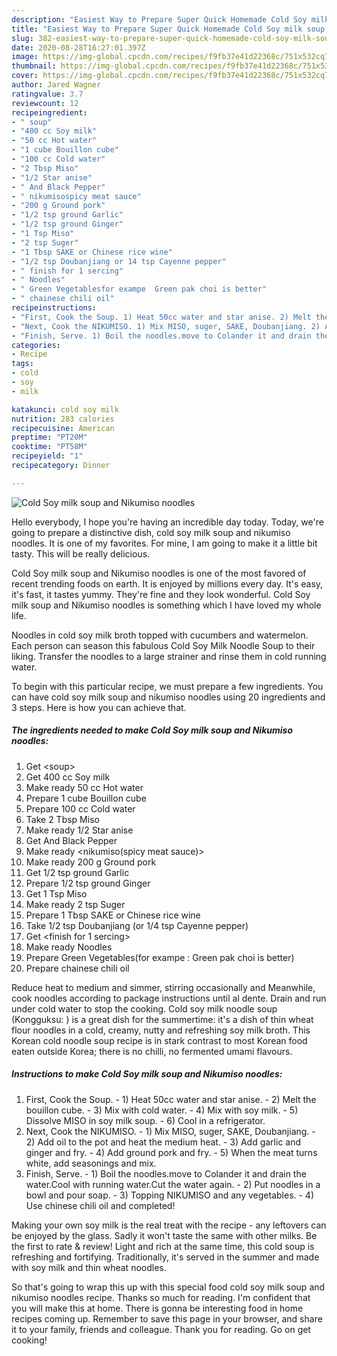 ```yaml
---
description: "Easiest Way to Prepare Super Quick Homemade Cold Soy milk soup and Nikumiso noodles"
title: "Easiest Way to Prepare Super Quick Homemade Cold Soy milk soup and Nikumiso noodles"
slug: 382-easiest-way-to-prepare-super-quick-homemade-cold-soy-milk-soup-and-nikumiso-noodles
date: 2020-08-28T16:27:01.397Z
image: https://img-global.cpcdn.com/recipes/f9fb37e41d22368c/751x532cq70/cold-soy-milk-soup-and-nikumiso-noodles-recipe-main-photo.jpg
thumbnail: https://img-global.cpcdn.com/recipes/f9fb37e41d22368c/751x532cq70/cold-soy-milk-soup-and-nikumiso-noodles-recipe-main-photo.jpg
cover: https://img-global.cpcdn.com/recipes/f9fb37e41d22368c/751x532cq70/cold-soy-milk-soup-and-nikumiso-noodles-recipe-main-photo.jpg
author: Jared Wagner
ratingvalue: 3.7
reviewcount: 12
recipeingredient:
- " soup"
- "400 cc Soy milk"
- "50 cc Hot water"
- "1 cube Bouillon cube"
- "100 cc Cold water"
- "2 Tbsp Miso"
- "1/2 Star anise"
- " And Black Pepper"
- " nikumisospicy meat sauce"
- "200 g Ground pork"
- "1/2 tsp ground Garlic"
- "1/2 tsp ground Ginger"
- "1 Tsp Miso"
- "2 tsp Suger"
- "1 Tbsp SAKE or Chinese rice wine"
- "1/2 tsp Doubanjiang or 14 tsp Cayenne pepper"
- " finish for 1 sercing"
- " Noodles"
- " Green Vegetablesfor exampe  Green pak choi is better"
- " chainese chili oil"
recipeinstructions:
- "First, Cook the Soup. 1) Heat 50cc water and star anise. 2) Melt the bouillon cube. 3) Mix with cold water. 4) Mix with soy milk. 5) Dissolve MISO in soy milk soup. 6) Cool in a refrigerator."
- "Next, Cook the NIKUMISO. 1) Mix MISO, suger, SAKE, Doubanjiang. 2) Add oil to the pot and heat the medium heat. 3) Add garlic and ginger and fry. 4) Add ground pork and fry. 5) When the meat turns white, add seasonings and mix."
- "Finish, Serve. 1) Boil the noodles.move to Colander it and drain the water.Cool with running water.Cut the water again. 2) Put noodles in a bowl and pour soap. 3) Topping NIKUMISO and any vegetables. 4) Use chinese chili oil and completed!"
categories:
- Recipe
tags:
- cold
- soy
- milk

katakunci: cold soy milk 
nutrition: 283 calories
recipecuisine: American
preptime: "PT20M"
cooktime: "PT58M"
recipeyield: "1"
recipecategory: Dinner

---
```



![Cold Soy milk soup and Nikumiso noodles](https://img-global.cpcdn.com/recipes/f9fb37e41d22368c/751x532cq70/cold-soy-milk-soup-and-nikumiso-noodles-recipe-main-photo.jpg)

Hello everybody, I hope you're having an incredible day today. Today, we're going to prepare a distinctive dish, cold soy milk soup and nikumiso noodles. It is one of my favorites. For mine, I am going to make it a little bit tasty. This will be really delicious.

Cold Soy milk soup and Nikumiso noodles is one of the most favored of recent trending foods on earth. It is enjoyed by millions every day. It's easy, it's fast, it tastes yummy. They're fine and they look wonderful. Cold Soy milk soup and Nikumiso noodles is something which I have loved my whole life.

Noodles in cold soy milk broth topped with cucumbers and watermelon. Each person can season this fabulous Cold Soy Milk Noodle Soup to their liking. Transfer the noodles to a large strainer and rinse them in cold running water.


To begin with this particular recipe, we must prepare a few ingredients. You can have cold soy milk soup and nikumiso noodles using 20 ingredients and 3 steps. Here is how you can achieve that.

<!--inarticleads1-->

##### The ingredients needed to make Cold Soy milk soup and Nikumiso noodles:

1. Get  &lt;soup&gt;
1. Get 400 cc Soy milk
1. Make ready 50 cc Hot water
1. Prepare 1 cube Bouillon cube
1. Prepare 100 cc Cold water
1. Take 2 Tbsp Miso
1. Make ready 1/2 Star anise
1. Get  And Black Pepper
1. Make ready  &lt;nikumiso(spicy meat sauce)&gt;
1. Make ready 200 g Ground pork
1. Get 1/2 tsp ground Garlic
1. Prepare 1/2 tsp ground Ginger
1. Get 1 Tsp Miso
1. Make ready 2 tsp Suger
1. Prepare 1 Tbsp SAKE or Chinese rice wine
1. Take 1/2 tsp Doubanjiang (or 1/4 tsp Cayenne pepper)
1. Get  &lt;finish for 1 sercing&gt;
1. Make ready  Noodles
1. Prepare  Green Vegetables(for exampe : Green pak choi is better)
1. Prepare  chainese chili oil


Reduce heat to medium and simmer, stirring occasionally and Meanwhile, cook noodles according to package instructions until al dente. Drain and run under cold water to stop the cooking. Cold soy milk noodle soup (Kongguksu: ) is a great dish for the summertime: it&#39;s a dish of thin wheat flour noodles in a cold, creamy, nutty and refreshing soy milk broth. This Korean cold noodle soup recipe is in stark contrast to most Korean food eaten outside Korea; there is no chilli, no fermented umami flavours. 

<!--inarticleads2-->

##### Instructions to make Cold Soy milk soup and Nikumiso noodles:

1. First, Cook the Soup. - 1) Heat 50cc water and star anise. - 2) Melt the bouillon cube. - 3) Mix with cold water. - 4) Mix with soy milk. - 5) Dissolve MISO in soy milk soup. - 6) Cool in a refrigerator.
1. Next, Cook the NIKUMISO. - 1) Mix MISO, suger, SAKE, Doubanjiang. - 2) Add oil to the pot and heat the medium heat. - 3) Add garlic and ginger and fry. - 4) Add ground pork and fry. - 5) When the meat turns white, add seasonings and mix.
1. Finish, Serve. - 1) Boil the noodles.move to Colander it and drain the water.Cool with running water.Cut the water again. - 2) Put noodles in a bowl and pour soap. - 3) Topping NIKUMISO and any vegetables. - 4) Use chinese chili oil and completed!


Making your own soy milk is the real treat with the recipe - any leftovers can be enjoyed by the glass. Sadly it won&#39;t taste the same with other milks. Be the first to rate &amp; review! Light and rich at the same time, this cold soup is refreshing and fortifying. Traditionally, it&#39;s served in the summer and made with soy milk and thin wheat noodles. 

So that's going to wrap this up with this special food cold soy milk soup and nikumiso noodles recipe. Thanks so much for reading. I'm confident that you will make this at home. There is gonna be interesting food in home recipes coming up. Remember to save this page in your browser, and share it to your family, friends and colleague. Thank you for reading. Go on get cooking!
